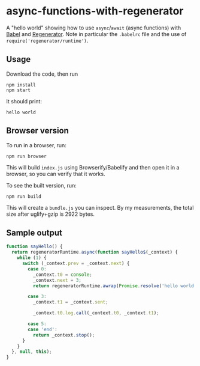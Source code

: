 async-functions-with-regenerator
====

A "hello world" showing how to use `async`/`await` (async functions) with [Babel](http://babeljs.io/)
and [Regenerator](https://github.com/facebook/regenerator). Note in particular the
`.babelrc` file and the use of `require('regenerator/runtime')`.

Usage
---

Download the code, then run

    npm install
    npm start

It should print:

    hello world

Browser version
----

To run in a browser, run:

    npm run browser

This will build `index.js` using Browserify/Babelify and then open it in a browser, so you can verify that it works.

To see the built version, run:

    npm run build

This will create a `bundle.js` you can inspect. By my measurements, the total size after uglify+gzip is 2922 bytes.

Sample output
----

```js
function sayHello() {
  return regeneratorRuntime.async(function sayHello$(_context) {
    while (1) {
      switch (_context.prev = _context.next) {
        case 0:
          _context.t0 = console;
          _context.next = 3;
          return regeneratorRuntime.awrap(Promise.resolve('hello world'));

        case 3:
          _context.t1 = _context.sent;

          _context.t0.log.call(_context.t0, _context.t1);

        case 5:
        case 'end':
          return _context.stop();
      }
    }
  }, null, this);
}
```
